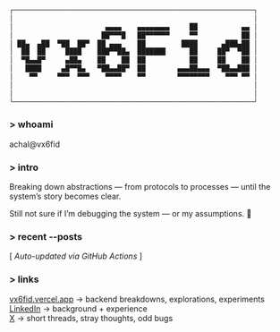 ```markdown
┌────────────────────────────────────────────────────────────┐
│                                                            │
│                       ▄▄▄▄    ▄▄▄▄▄▄▄▄     ██           ▄▄ │
│                      ██▀▀▀█   ██▀▀▀▀▀▀     ▀▀           ██ │
│ ██▄  ▄██  ▀██  ██▀  ██ ▄▄▄    ██         ████      ▄███▄██ │
│  ██  ██     ████    ███▀▀██▄  ███████      ██     ██▀  ▀██ │
│  ▀█▄▄█▀     ▄██▄    ██    ██  ██           ██     ██    ██ │
│   ████     ▄█▀▀█▄   ▀██▄▄██▀  ██        ▄▄▄██▄▄▄  ▀██▄▄███ │
│    ▀▀     ▀▀▀  ▀▀▀    ▀▀▀▀    ▀▀        ▀▀▀▀▀▀▀▀    ▀▀▀ ▀▀ │
│                                                            │
│                                                            │
└────────────────────────────────────────────────────────────┘
```

### > whoami

achal@vx6fid

### > intro

Breaking down abstractions — from protocols to processes — until the system’s story becomes clear.  

Still not sure if I’m debugging the system — or my assumptions. 🐛

<!-- section: recent-posts -->
### > recent --posts

<!-- BLOG-POST-LIST:START -->
<!-- BLOG-POST-LIST:END -->

[ _Auto-updated via GitHub Actions_ ]

### > links

[vx6fid.vercel.app](https://vx6fid.vercel.app) → backend breakdowns, explorations, experiments  
[LinkedIn](https://www.linkedin.com/in/achaltiwari/) → background + experience  
[X](https://x.com/vx6Fid) → short threads, stray thoughts, odd bugs
